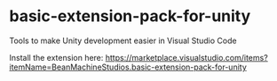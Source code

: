 # basic-extension-pack-for-unity
Tools to make Unity development easier in Visual Studio Code

Install the extension here: https://marketplace.visualstudio.com/items?itemName=BeanMachineStudios.basic-extension-pack-for-unity
